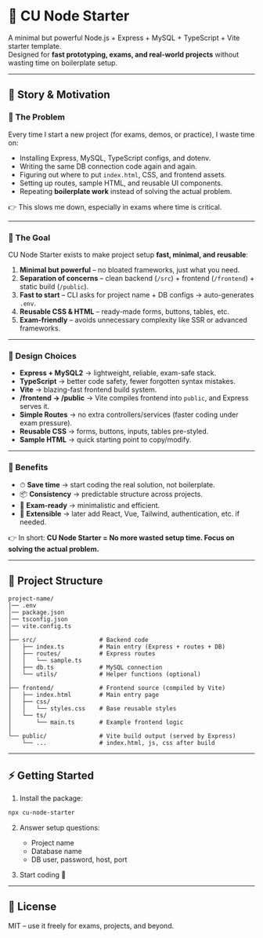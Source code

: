 # 🚀 CU Node Starter

A minimal but powerful Node.js + Express + MySQL + TypeScript + Vite starter template.  
Designed for **fast prototyping, exams, and real-world projects** without wasting time on boilerplate setup.

---

## 📖 Story & Motivation

### 🔹 The Problem
Every time I start a new project (for exams, demos, or practice), I waste time on:
- Installing Express, MySQL, TypeScript configs, and dotenv.
- Writing the same DB connection code again and again.
- Figuring out where to put `index.html`, CSS, and frontend assets.
- Setting up routes, sample HTML, and reusable UI components.
- Repeating **boilerplate work** instead of solving the actual problem.

👉 This slows me down, especially in exams where time is critical.

---

### 🔹 The Goal
CU Node Starter exists to make project setup **fast, minimal, and reusable**:
1. **Minimal but powerful** – no bloated frameworks, just what you need.
2. **Separation of concerns** – clean backend (`/src`) + frontend (`/frontend`) + static build (`/public`).
3. **Fast to start** – CLI asks for project name + DB configs → auto-generates `.env`.
4. **Reusable CSS & HTML** – ready-made forms, buttons, tables, etc.
5. **Exam-friendly** – avoids unnecessary complexity like SSR or advanced frameworks.

---

### 🔹 Design Choices
- **Express + MySQL2** → lightweight, reliable, exam-safe stack.
- **TypeScript** → better code safety, fewer forgotten syntax mistakes.
- **Vite** → blazing-fast frontend build system.
- **/frontend → /public** → Vite compiles frontend into `public`, and Express serves it.
- **Simple Routes** → no extra controllers/services (faster coding under exam pressure).
- **Reusable CSS** → forms, buttons, inputs, tables pre-styled.
- **Sample HTML** → quick starting point to copy/modify.

---

### 🔹 Benefits
- ⏱ **Save time** → start coding the real solution, not boilerplate.
- 📦 **Consistency** → predictable structure across projects.
- 🏫 **Exam-ready** → minimalistic and efficient.
- 🔧 **Extensible** → later add React, Vue, Tailwind, authentication, etc. if needed.

👉 In short: **CU Node Starter = No more wasted setup time. Focus on solving the actual problem.**

---

## 📂 Project Structure

```
project-name/
│── .env
│── package.json
│── tsconfig.json
│── vite.config.ts
│
├── src/                  # Backend code
│   ├── index.ts          # Main entry (Express + routes + DB)
│   ├── routes/           # Express routes
│   │   └── sample.ts
│   ├── db.ts             # MySQL connection
│   └── utils/            # Helper functions (optional)
│
├── frontend/             # Frontend source (compiled by Vite)
│   ├── index.html        # Main entry page
│   ├── css/
│   │   └── styles.css    # Base reusable styles
│   └── ts/
│       └── main.ts       # Example frontend logic
│
└── public/               # Vite build output (served by Express)
    └── ...               # index.html, js, css after build
```

---

## ⚡ Getting Started

1. Install the package:
```bash
npx cu-node-starter
```

2. Answer setup questions:
   - Project name
   - Database name
   - DB user, password, host, port

3. Start coding 🚀

---

## 📝 License
MIT – use it freely for exams, projects, and beyond.
```
